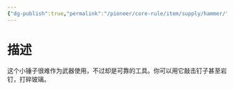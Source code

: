 ```yaml
---
{"dg-publish":true,"permalink":"/pioneer/core-rule/item/supply/hammer/"}
---
```


# 描述
这个小锤子很难作为武器使用，不过却是可靠的工具。你可以用它敲击钉子甚至岩钉，打碎玻璃。